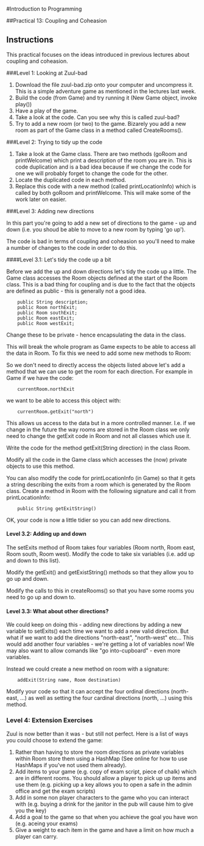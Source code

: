 #Introduction to Programming

##Practical 13: Coupling and Coheasion 

## Instructions

This practical focuses on the ideas introduced in previous lectures about coupling and coheasion.

###Level 1: Looking at Zuul-bad

1. Download the file zuul-bad.zip onto your computer and uncompress it. This is a simple adventure game as mentioned in the lectures last week.
2. Build the code (from Game) and try running it (New Game object, invoke play())
3. Have a play of the game.
4. Take a look at the code. Can you see why this is called zuul-bad?
5. Try to add a new room (or two) to the game. Bizarely you add a new room as part of the Game class in a method called CreateRooms().

###Level 2: Trying to tidy up the code

1. Take a look at the Game class. There are two methods (goRoom and printWelcome) which print a description of the room you are in. This is code duplication and is a bad idea because if we change the code for one we will probably forget to change the code for the other.
2. Locate the duplicated code in each method.
3. Replace this code with a new method (called printLocationInfo) which is called by both goRoom and printWelcome. This will make some of the work later on easier.

###Level 3: Adding new directions

In this part you're going to add a new set of directions to the game - up and down (i.e. you shoud be able to move to a new room by typing 'go up').

The code is bad in terms of coupling and coheasion so you'll need to make a number of changes to the code in order to do this.

####Level 3.1: Let's tidy the code up a bit

Before we add the up and down directions let's tidy the code up a little. The Game class accesses the Room objects defined at the start of the Room class. This is a bad thing for coupling and is due to the fact that the objects are defined as public - this is generally not a good idea.

```
    public String description;
    public Room northExit;
    public Room southExit;
    public Room eastExit;
    public Room westExit;
```

Change these to be private - hence encapsulating the data in the class.

This will break the whole program as Game expects to be able to access all the data in Room. To fix this we need to add some new methods to Room:

So we don't need to directly access the objects listed above let's add a method that we can use to get the room for each direction. For example in Game if we have the code:

```
    currentRoom.northExit
```

   we want to be able to access this object with:

```
    currentRoom.getExit("north")
```

This allows us access to the data but in a more controlled manner. I.e. if we change in the future the way rooms are stored in the Room class we only need to change the getExit code in Room and not all classes which use it.

Write the code for the method getExit(String direction) in the class Room.

Modify all the code in the Game class which accesses the (now) private objects to use this method.

You can also modify the code for printLocationInfo (in Game) so that it gets a string describing the exits from a room which is generated by the Room class. Create a method in Room with the following signature and call it from printLocationInfo:

```
    public String getExitString()
```

OK, your code is now a little tidier so you can add new directions.

#### Level 3.2: Adding up and down

The setExits method of Room takes four variables (Room north, Room east, Room south, Room west). Modify the code to take six variables (i.e. add up and down to this list).

Modify the getExit() and getExistString() methods so that they allow you to go up and down.

Modify the calls to this in createRooms() so that you have some rooms you need to go up and down to.

#### Level 3.3: What about other directions?

We could keep on doing this - adding new directions by adding a new variable to setExits() each time we want to add a new valid direction. But what if we want to add the directions "north-east", "north-west" etc... This would add another four variables - we're getting a lot of variables now! We may also want to allow comands like "go into-cupboard" - even more variables.

Instead we could create a new method on room with a signature:

```
    addExit(String name, Room destination)
```

Modify your code so that it can accept the four ordinal directions (north-east, ...) as well as setting the four cardinal directions (north, ...) using this method.

### Level 4: Extension Exercises

Zuul is now better than it was - but still not perfect. Here is a list of ways you could choose to extend the game:

1. Rather than having to store the room directions as private variables within Room store them using a HashMap (See online for how to use HashMaps if you've not used them already).
2. Add items to your game (e.g. copy of exam script, piece of chalk) which are in different rooms. You should allow a player to pick up up items and use them (e.g. picking up a key allows you to open a safe in the admin office and get the exam scripts)
3. Add in some non player characters to the game who you can interact with (e.g. buying a drink for the janitor in the pub will cause him to give you the key)
4. Add a goal to the game so that when you achieve the goal you have won (e.g. aceing your exams)
5. Give a weight to each item in the game and have a limit on how much a player can carry.